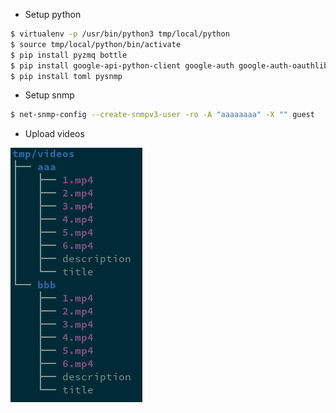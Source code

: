 - Setup python

```bash
$ virtualenv -p /usr/bin/python3 tmp/local/python
$ source tmp/local/python/bin/activate
$ pip install pyzmq bottle
$ pip install google-api-python-client google-auth google-auth-oauthlib google-auth-httplib2
$ pip install toml pysnmp
```

- Setup snmp

```bash
$ net-snmp-config --create-snmpv3-user -ro -A "aaaaaaaa" -X "" guest
```

- Upload videos

![videos](doc/videos.png)

